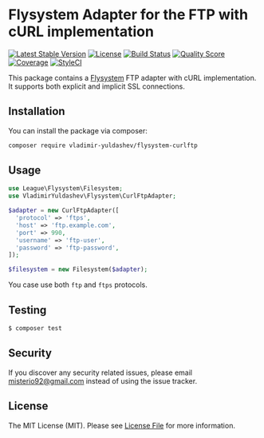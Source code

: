 # Flysystem Adapter for the FTP with cURL implementation

[![Latest Stable Version](https://poser.pugx.org/vladimir-yuldashev/flysystem-curlftp/v/stable?format=flat-square)](https://packagist.org/packages/vladimir-yuldashev/flysystem-curlftp)
[![License](https://poser.pugx.org/vladimir-yuldashev/flysystem-curlftp/license?format=flat-square)](https://packagist.org/packages/vladimir-yuldashev/flysystem-curlftp)
[![Build Status](https://img.shields.io/travis/vladimir-yuldashev/flysystem-curlftp/master.svg?style=flat-square)](https://travis-ci.org/vladimir-yuldashev/flysystem-curlftp)
[![Quality Score](https://img.shields.io/scrutinizer/g/vladimir-yuldashev/flysystem-curlftp.svg?style=flat-square)](https://scrutinizer-ci.com/g/vladimir-yuldashev/flysystem-curlftp)
[![Coverage](https://img.shields.io/scrutinizer/coverage/g/vladimir-yuldashev/flysystem-curlftp.svg?style=flat-square)](https://scrutinizer-ci.com/g/vladimir-yuldashev/flysystem-curlftp)
[![StyleCI](https://styleci.io/repos/90028075/shield?branch=master)](https://styleci.io/repos/90028075)

This package contains a [Flysystem](https://flysystem.thephpleague.com/) FTP adapter with cURL implementation.
It supports both explicit and implicit SSL connections.

## Installation

You can install the package via composer:

``` bash
composer require vladimir-yuldashev/flysystem-curlftp
```

## Usage

``` php
use League\Flysystem\Filesystem;
use VladimirYuldashev\Flysystem\CurlFtpAdapter;

$adapter = new CurlFtpAdapter([
  'protocol' => 'ftps',
  'host' => 'ftp.example.com',
  'port' => 990,
  'username' => 'ftp-user',
  'password' => 'ftp-password',
]);

$filesystem = new Filesystem($adapter);
```

You case use both `ftp` and `ftps` protocols. 

## Testing

``` bash
$ composer test
```

## Security

If you discover any security related issues, please email misterio92@gmail.com instead of using the issue tracker.

## License

The MIT License (MIT). Please see [License File](LICENSE) for more information.
